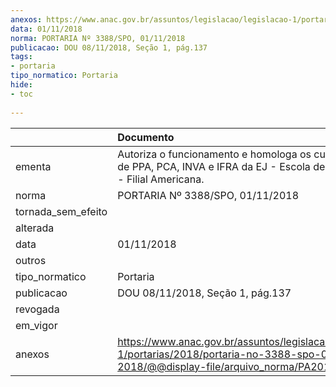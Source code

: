 ```yaml
---
anexos: https://www.anac.gov.br/assuntos/legislacao/legislacao-1/portarias/2018/portaria-no-3388-spo-01-11-2018/@@display-file/arquivo_norma/PA2018-3388.pdf
data: 01/11/2018
norma: PORTARIA Nº 3388/SPO, 01/11/2018
publicacao: DOU 08/11/2018, Seção 1, pág.137
tags:
- portaria
tipo_normatico: Portaria
hide: 
- toc 
 
---
```


|                    | Documento                                                                                                                                            |
|:-------------------|:-----------------------------------------------------------------------------------------------------------------------------------------------------|
| ementa             | Autoriza o funcionamento e homologa os cursos práticos de PPA, PCA, INVA e IFRA da EJ - Escola de Aviação Civil - Filial Americana.                  |
| norma              | PORTARIA Nº 3388/SPO, 01/11/2018                                                                                                                     |
| tornada_sem_efeito |                                                                                                                                                      |
| alterada           |                                                                                                                                                      |
| data               | 01/11/2018                                                                                                                                           |
| outros             |                                                                                                                                                      |
| tipo_normatico     | Portaria                                                                                                                                             |
| publicacao         | DOU 08/11/2018, Seção 1, pág.137                                                                                                                     |
| revogada           |                                                                                                                                                      |
| em_vigor           |                                                                                                                                                      |
| anexos             | https://www.anac.gov.br/assuntos/legislacao/legislacao-1/portarias/2018/portaria-no-3388-spo-01-11-2018/@@display-file/arquivo_norma/PA2018-3388.pdf |